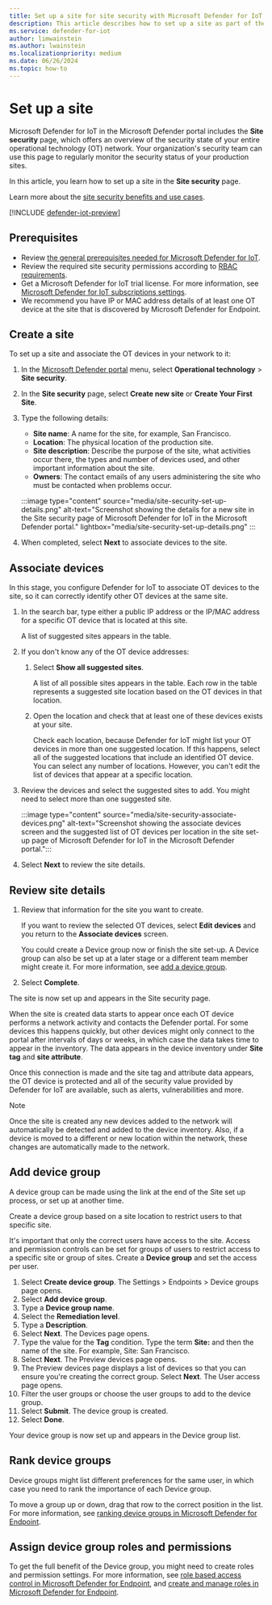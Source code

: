 ```yaml
---
title: Set up a site for site security with Microsoft Defender for IoT in the Defender portal
description: This article describes how to set up a site as part of the site security feature included in Microsoft Defender for IoT in the Microsoft Defender portal.
ms.service: defender-for-iot
author: limwainstein
ms.author: lwainstein
ms.localizationpriority: medium
ms.date: 06/26/2024
ms.topic: how-to
---
```


# Set up a site

Microsoft Defender for IoT in the Microsoft Defender portal includes the **Site security** page, which offers an overview of the security state of your entire operational technology (OT) network. Your organization's security team can use this page to regularly monitor the security status of your production sites.

In this article, you learn how to set up a site in the **Site security** page. 

Learn more about the [site security benefits and use cases](site-security-overview.md).

[!INCLUDE [defender-iot-preview](../includes//defender-for-iot-defender-public-preview.md)]

## Prerequisites

- Review [the general prerequisites needed for Microsoft Defender for IoT](prerequisites.md).
- Review the required site security permissions according to [RBAC requirements](prerequisites.md#permissions).
- Get a Microsoft Defender for IoT trial license. For more information, see [Microsoft Defender for IoT subscriptions settings](get-started.md).
- We recommend you have IP or MAC address details of at least one OT device at the site that is discovered by Microsoft Defender for Endpoint.

## Create a site

To set up a site and associate the OT devices in your network to it:

1. In the [Microsoft Defender portal](https://security.microsoft.com/machines) menu, select **Operational technology** > **Site security**.
1. In the **Site security** page, select **Create new site** or **Create Your First Site**.
1. Type the following details:

    - **Site name**: A name for the site, for example, San Francisco.
    - **Location**: The physical location of the production site.
    - **Site description**: Describe the purpose of the site, what activities occur there, the types and number of devices used, and other important information about the site.
    - **Owners**: The contact emails of any users administering the site who must be contacted when problems occur.

    :::image type="content" source="media/site-security-set-up-details.png" alt-text="Screenshot showing the details for a new site in the Site security page of Microsoft Defender for IoT in the Microsoft Defender portal." lightbox="media/site-security-set-up-details.png" :::

1. When completed, select **Next** to associate devices to the site.

## Associate devices

In this stage, you configure Defender for IoT to associate OT devices to the site, so it can correctly identify other OT devices at the same site.

1. In the search bar, type either a public IP address or the IP/MAC address for a specific OT device that is located at this site. 
    
    A list of suggested sites appears in the table.

1. If you don't know any of the OT device addresses: 
    
    1. Select **Show all suggested sites**.

        A list of all possible sites appears in the table. Each row in the table represents a suggested site location based on the OT devices in that location. 

    1. Open the location and check that at least one of these devices exists at your site. 
    
        Check each location, because Defender for IoT might list your OT devices in more than one suggested location. If this happens, select all of the suggested locations that include an identified OT device. You can select any number of locations. However, you can't edit the list of devices that appear at a specific location.

1. Review the devices and select the suggested sites to add. You might need to select more than one suggested site.

    :::image type="content" source="media/site-security-associate-devices.png" alt-text="Screenshot showing the associate devices screen and the suggested list of OT devices per location in the site set-up page of Microsoft Defender for IoT in the Microsoft Defender portal.":::

1. Select **Next** to review the site details.

## Review site details

1. Review that information for the site you want to create.

    If you want to review the selected OT devices, select **Edit devices** and you return to the **Associate devices** screen.

    You could create a Device group now or finish the site set-up. A Device group can also be set up at a later stage or a different team member might create it. For more information, see [add a device group](#add-device-group).

1. Select **Complete**.

The site is now set up and appears in the Site security page.

When the site is created data starts to appear once each OT device performs a network activity and contacts the Defender portal. For some devices this happens quickly, but other devices might only connect to the portal after intervals of days or weeks, in which case the data takes time to appear in the inventory. The data appears in the device inventory under **Site tag** and **site attribute**.
<!-- OR Once the site is created, the data in the device inventory starts to update and include data for the **Site tag** and **site attribute**. However, the data update only occurs the next time a device performs a network activity and contacts the Defender portal, for some devices this happens quite quickly. However, other devices might only connect to the portal with interbals of days or weeks, in which case data takes time to appear in the inventory.-->

Once this connection is made and the site tag and attribute data appears, the OT device is protected and all of the security value provided by Defender for IoT are available, such as alerts, vulnerabilities and more.

>[!NOTE]
> Once the site is created any new devices added to the network will automatically be detected and added to the device inventory. Also, if a device is moved to a different or new location within the network, these changes are automatically made to the network.

## Add device group

A device group can be made using the link at the end of the Site set up process, or set up at another time.

Create a device group based on a site location to restrict users to that specific site. <!-- [ OR ] -->

It's important that only the correct users have access to the site. Access and permission controls can be set for groups of users to restrict access to a specific site or group of sites. Create a **Device group** and set the access per user.

1. Select **Create device group**. The Settings > Endpoints > Device groups page opens.
1. Select **Add device group**.
1. Type a **Device group name**.
1. Select the **Remediation level**.
1. Type a **Description**.
1. Select **Next**. The Devices page opens.
1. Type the value for the **Tag** condition. Type the term **Site:** and then the name of the site. For example, Site: San Francisco.
1. Select **Next**. The Preview devices page opens.
1. The Preview devices page displays a list of devices so that you can ensure you're creating the correct group. Select **Next**. The User access page opens.
1. Filter the user groups or choose the user groups to add to the device group.
1. Select **Submit**. The device group is created.
1. Select **Done**.

Your device group is now set up and appears in the Device group list.

## Rank device groups

Device groups might list different preferences for the same user, in which case you need to rank the importance of each Device group.

To move a group up or down, drag that row to the correct position in the list. For more information, see [ranking device groups in Microsoft Defender for Endpoint](/defender-endpoint/machine-groups.md).

## Assign device group roles and permissions

To get the full benefit of the Device group, you might need to create roles and permission settings. For more information, see [role based access control in Microsoft Defender for Endpoint](/defender-endpoint/rbac.md), and [create and manage roles in Microsoft Defender for Endpoint](/defender-endpoint/user-roles.md).
